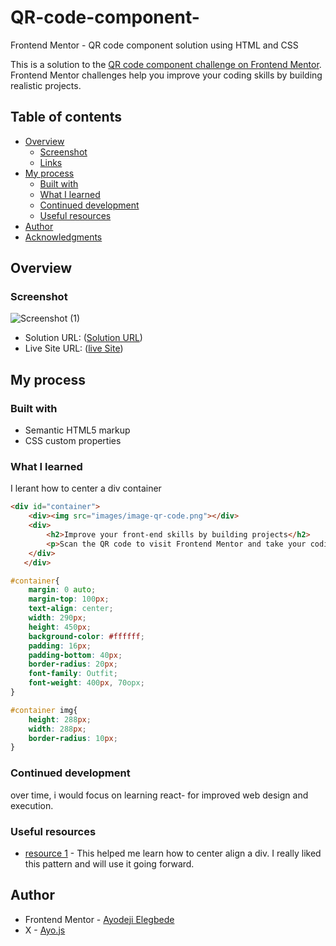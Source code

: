 # QR-code-component-
Frontend Mentor - QR code component solution using HTML and CSS

This is a solution to the [QR code component challenge on Frontend Mentor](https://www.frontendmentor.io/challenges/qr-code-component-iux_sIO_H). Frontend Mentor challenges help you improve your coding skills by building realistic projects. 

## Table of contents

- [Overview](#overview)
  - [Screenshot](#screenshot)
  - [Links](#links)
- [My process](#my-process)
  - [Built with](#built-with)
  - [What I learned](#what-i-learned)
  - [Continued development](#continued-development)
  - [Useful resources](#useful-resources)
- [Author](#author)
- [Acknowledgments](#acknowledgments)


## Overview

### Screenshot
![Screenshot (1)](https://github.com/user-attachments/assets/504a8635-25b8-41f7-a7a7-1bee443f0565)



- Solution URL: ([Solution URL](https://github.com/Goodboy619/QR-code-component-/tree/main))
- Live Site URL: ([live Site](https://goodboy619.github.io/QR-code-component-/))

## My process

### Built with

- Semantic HTML5 markup
- CSS custom properties


### What I learned

I lerant how to center a div container

```html
<div id="container">
    <div><img src="images/image-qr-code.png"></div>
    <div>
        <h2>Improve your front-end skills by building projects</h2>
        <p>Scan the QR code to visit Frontend Mentor and take your coding skills to the next level</p>
    </div>
   </div> 
```
```css
#container{
    margin: 0 auto;
    margin-top: 100px;
    text-align: center;
    width: 290px;
    height: 450px;
    background-color: #ffffff;
    padding: 16px;
    padding-bottom: 40px;
    border-radius: 20px;
    font-family: Outfit;
    font-weight: 400px, 70opx;
}

#container img{
    height: 288px;
    width: 288px;
    border-radius: 10px;
}
```


### Continued development

over time, i would focus on learning react- for improved web design and execution.


### Useful resources

- [resource 1]([https://www.example.com](https://stackoverflow.com/questions/2279519/how-to-get-main-div-container-to-align-to-centre)) - This helped me learn how to center align a div. I really liked this pattern and will use it going forward.


## Author

- Frontend Mentor - [Ayodeji Elegbede](https://www.frontendmentor.io/profile/@Goodboy619)
- X - [Ayo.js](https://X.com/@_ayothegreat)
